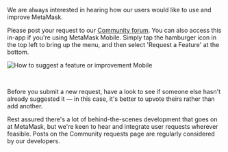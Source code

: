 We are always interested in hearing how our users would like to use and improve MetaMask.


Please post your request to our [Community forum](http://community.metamask.io/). You can also access this in-app if you're using MetaMask Mobile. Simply tap the hamburger icon in the top left to bring up the menu, and then select 'Request a Feature' at the bottom.


![How to suggest a feature or improvement Mobile](https://support.metamask.io/hc/article_attachments/8971391019163/How_to_suggest_a_feature_or_improvement_Mobile.gif)


 


Before you submit a new request, have a look to see if someone else hasn't already suggested it — in this case, it's better to upvote theirs rather than add another.


Rest assured there's a lot of behind-the-scenes development that goes on at MetaMask, but we're keen to hear and integrate user requests wherever feasible. Posts on the Community requests page are regularly considered by our developers.

